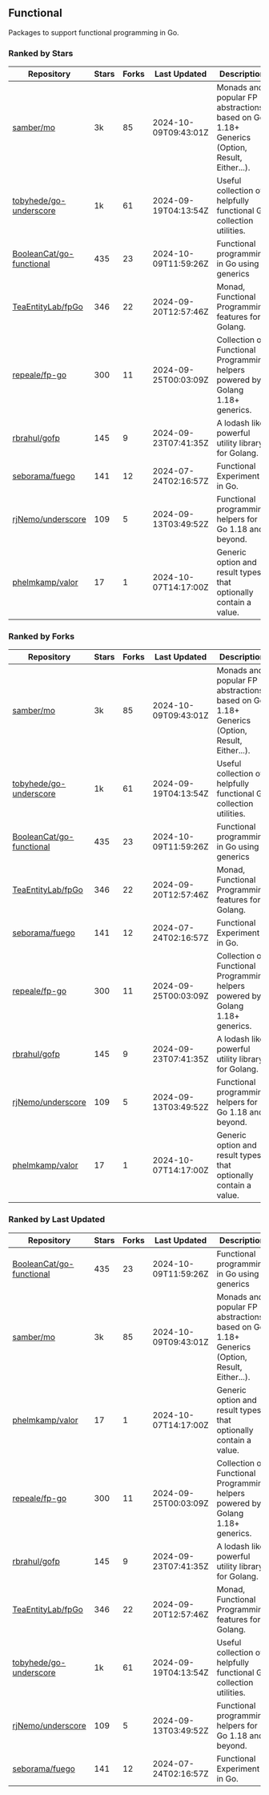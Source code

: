 ## Functional

Packages to support functional programming in Go.

### Ranked by Stars

| Repository | Stars | Forks | Last Updated | Description | 
|------------|-------|-------|--------------|-------------|
| [samber/mo](https://github.com/samber/mo) | 3k | 85 | 2024-10-09T09:43:01Z |  Monads and popular FP abstractions, based on Go 1.18+ Generics (Option, Result, Either...). |
| [tobyhede/go-underscore](https://github.com/tobyhede/go-underscore) | 1k | 61 | 2024-09-19T04:13:54Z |  Useful collection of helpfully functional Go collection utilities. |
| [BooleanCat/go-functional](https://github.com/BooleanCat/go-functional) | 435 | 23 | 2024-10-09T11:59:26Z |  Functional programming in Go using generics |
| [TeaEntityLab/fpGo](https://github.com/TeaEntityLab/fpGo) | 346 | 22 | 2024-09-20T12:57:46Z |  Monad, Functional Programming features for Golang. |
| [repeale/fp-go](https://github.com/repeale/fp-go) | 300 | 11 | 2024-09-25T00:03:09Z |  Collection of Functional Programming helpers powered by Golang 1.18+ generics. |
| [rbrahul/gofp](https://github.com/rbrahul/gofp) | 145 | 9 | 2024-09-23T07:41:35Z |  A lodash like powerful utility library for Golang. |
| [seborama/fuego](https://github.com/seborama/fuego) | 141 | 12 | 2024-07-24T02:16:57Z |  Functional Experiment in Go. |
| [rjNemo/underscore](https://github.com/rjNemo/underscore) | 109 | 5 | 2024-09-13T03:49:52Z |  Functional programming helpers for Go 1.18 and beyond. |
| [phelmkamp/valor](https://github.com/phelmkamp/valor) | 17 | 1 | 2024-10-07T14:17:00Z |  Generic option and result types that optionally contain a value. |

### Ranked by Forks

| Repository | Stars | Forks | Last Updated | Description | 
|------------|-------|-------|--------------|-------------|
| [samber/mo](https://github.com/samber/mo) | 3k | 85 | 2024-10-09T09:43:01Z |  Monads and popular FP abstractions, based on Go 1.18+ Generics (Option, Result, Either...). |
| [tobyhede/go-underscore](https://github.com/tobyhede/go-underscore) | 1k | 61 | 2024-09-19T04:13:54Z |  Useful collection of helpfully functional Go collection utilities. |
| [BooleanCat/go-functional](https://github.com/BooleanCat/go-functional) | 435 | 23 | 2024-10-09T11:59:26Z |  Functional programming in Go using generics |
| [TeaEntityLab/fpGo](https://github.com/TeaEntityLab/fpGo) | 346 | 22 | 2024-09-20T12:57:46Z |  Monad, Functional Programming features for Golang. |
| [seborama/fuego](https://github.com/seborama/fuego) | 141 | 12 | 2024-07-24T02:16:57Z |  Functional Experiment in Go. |
| [repeale/fp-go](https://github.com/repeale/fp-go) | 300 | 11 | 2024-09-25T00:03:09Z |  Collection of Functional Programming helpers powered by Golang 1.18+ generics. |
| [rbrahul/gofp](https://github.com/rbrahul/gofp) | 145 | 9 | 2024-09-23T07:41:35Z |  A lodash like powerful utility library for Golang. |
| [rjNemo/underscore](https://github.com/rjNemo/underscore) | 109 | 5 | 2024-09-13T03:49:52Z |  Functional programming helpers for Go 1.18 and beyond. |
| [phelmkamp/valor](https://github.com/phelmkamp/valor) | 17 | 1 | 2024-10-07T14:17:00Z |  Generic option and result types that optionally contain a value. |

### Ranked by Last Updated

| Repository | Stars | Forks | Last Updated | Description | 
|------------|-------|-------|--------------|-------------|
| [BooleanCat/go-functional](https://github.com/BooleanCat/go-functional) | 435 | 23 | 2024-10-09T11:59:26Z |  Functional programming in Go using generics |
| [samber/mo](https://github.com/samber/mo) | 3k | 85 | 2024-10-09T09:43:01Z |  Monads and popular FP abstractions, based on Go 1.18+ Generics (Option, Result, Either...). |
| [phelmkamp/valor](https://github.com/phelmkamp/valor) | 17 | 1 | 2024-10-07T14:17:00Z |  Generic option and result types that optionally contain a value. |
| [repeale/fp-go](https://github.com/repeale/fp-go) | 300 | 11 | 2024-09-25T00:03:09Z |  Collection of Functional Programming helpers powered by Golang 1.18+ generics. |
| [rbrahul/gofp](https://github.com/rbrahul/gofp) | 145 | 9 | 2024-09-23T07:41:35Z |  A lodash like powerful utility library for Golang. |
| [TeaEntityLab/fpGo](https://github.com/TeaEntityLab/fpGo) | 346 | 22 | 2024-09-20T12:57:46Z |  Monad, Functional Programming features for Golang. |
| [tobyhede/go-underscore](https://github.com/tobyhede/go-underscore) | 1k | 61 | 2024-09-19T04:13:54Z |  Useful collection of helpfully functional Go collection utilities. |
| [rjNemo/underscore](https://github.com/rjNemo/underscore) | 109 | 5 | 2024-09-13T03:49:52Z |  Functional programming helpers for Go 1.18 and beyond. |
| [seborama/fuego](https://github.com/seborama/fuego) | 141 | 12 | 2024-07-24T02:16:57Z |  Functional Experiment in Go. |

